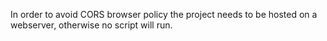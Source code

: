 In order to avoid CORS browser policy the project needs to be hosted on a webserver, otherwise no script will run.

